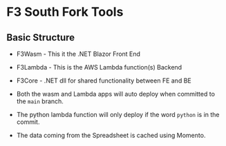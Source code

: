# F3 South Fork Tools

## Basic Structure
- F3Wasm - This it the .NET Blazor Front End
- F3Lambda - This is the AWS Lambda function(s) Backend
- F3Core - .NET dll for shared functionality between FE and BE

- Both the wasm and Lambda apps will auto deploy when committed to the `main` branch.
- The python lambda function will only deploy if the word `python` is in the commit.
- The data coming from the Spreadsheet is cached using Momento. 
